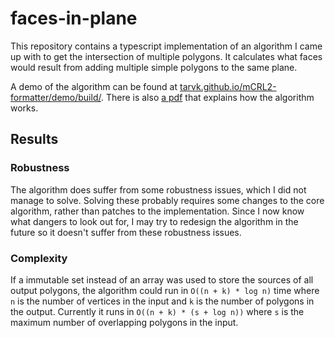 # faces-in-plane

This repository contains a typescript implementation of an algorithm I came up with to get the intersection of multiple polygons. It calculates what faces would result from adding multiple simple polygons to the same plane.

A demo of the algorithm can be found at [tarvk.github.io/mCRL2-formatter/demo/build/](https://tarvk.github.io/faces-in-plane/demo/build/). There is also [a pdf](https://github.com/TarVK/faces-in-plane/blob/main/explanation/algorithm.pdf) that explains how the algorithm works.

## Results

### Robustness

The algorithm does suffer from some robustness issues, which I did not manage to solve. Solving these probably requires some changes to the core algorithm, rather than patches to the implementation. Since I now know what dangers to look out for, I may try to redesign the algorithm in the future so it doesn't suffer from these robustness issues.

### Complexity

If a immutable set instead of an array was used to store the sources of all output polygons, the algorithm could run in `O((n + k) * log n)` time where `n` is the number of vertices in the input and `k` is the number of polygons in the output.
Currently it runs in `O((n + k) * (s + log n))` where `s` is the maximum number of overlapping polygons in the input.
